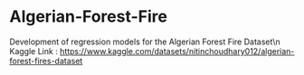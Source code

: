 # Algerian-Forest-Fire
Development of regression models for the Algerian Forest Fire Dataset\n
Kaggle Link : https://www.kaggle.com/datasets/nitinchoudhary012/algerian-forest-fires-dataset
